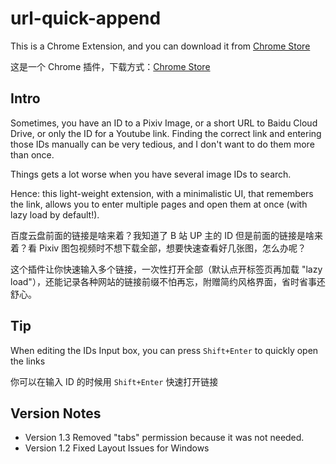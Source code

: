 # url-quick-append

This is a Chrome Extension, and you can download it from [Chrome Store](https://chrome.google.com/webstore/detail/url-quick-append/bojlanjcfkfhlnjjdjadkcngddpfloha)

这是一个 Chrome 插件，下载方式：[Chrome Store](https://chrome.google.com/webstore/detail/url-quick-append/bojlanjcfkfhlnjjdjadkcngddpfloha)


## Intro

Sometimes, you have an ID to a Pixiv Image, or a short URL to Baidu Cloud Drive, or only the ID for a Youtube link. Finding the correct link and entering those IDs manually can be very tedious, and I don't want to do them more than once. 

Things gets a lot worse when you have several image IDs to search.

Hence: this light-weight extension, with a minimalistic UI, that remembers the link, allows you to enter multiple pages and open them at once (with lazy load by default!).

百度云盘前面的链接是啥来着？我知道了 B 站 UP 主的 ID 但是前面的链接是啥来着？看 Pixiv 图包视频时不想下载全部，想要快速查看好几张图，怎么办呢？

这个插件让你快速输入多个链接，一次性打开全部（默认点开标签页再加载 "lazy load"），还能记录各种网站的链接前缀不怕再忘，附赠简约风格界面，省时省事还舒心。


## Tip

When editing the IDs Input box, you can press `Shift+Enter` to quickly open the links

你可以在输入 ID 的时候用 `Shift+Enter` 快速打开链接


## Version Notes

- Version 1.3 Removed "tabs" permission because it was not needed.
- Version 1.2 Fixed Layout Issues for Windows
